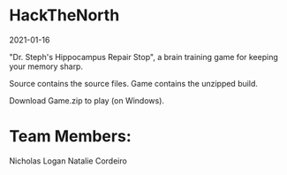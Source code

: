 # HackTheNorth
2021-01-16

"Dr. Steph's Hippocampus Repair Stop", a brain training game for keeping your memory sharp.

Source contains the source files.
Game contains the unzipped build.

Download Game.zip to play (on Windows).

# Team Members:
Nicholas Logan
Natalie Cordeiro

